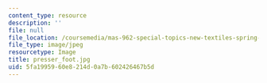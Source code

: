```yaml
---
content_type: resource
description: ''
file: null
file_location: /coursemedia/mas-962-special-topics-new-textiles-spring-2010/5fa1995960e8214d0a7b602426467b5d_presser_foot.jpg
file_type: image/jpeg
resourcetype: Image
title: presser_foot.jpg
uid: 5fa19959-60e8-214d-0a7b-602426467b5d
---
```

